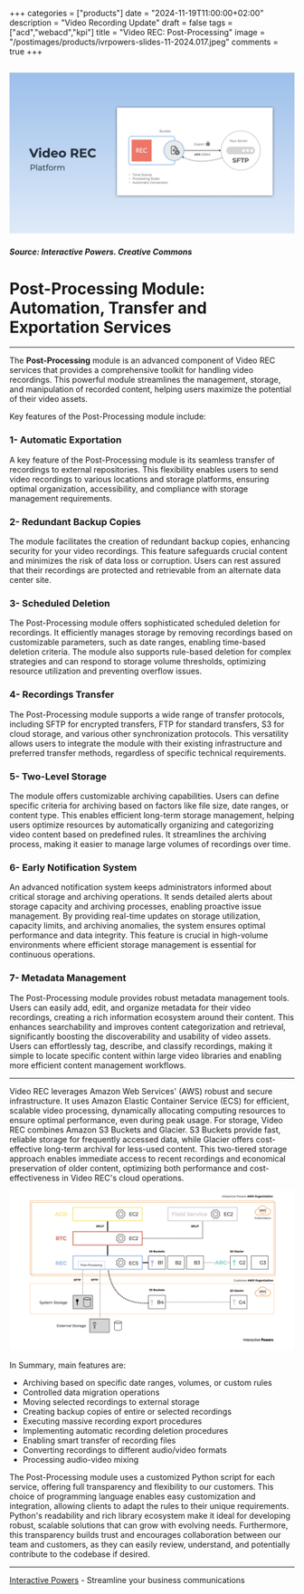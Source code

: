+++
categories = ["products"]
date = "2024-11-19T11:00:00+02:00"
description = "Video Recording Update"
draft = false
tags = ["acd","webacd","kpi"]
title = "Video REC: Post-Processing"
image = "/postimages/products/ivrpowers-slides-11-2024.017.jpeg"
comments = true
+++

![KPI Dashboard](/postimages/products/ivrpowers-slides-11-2024.017.jpeg)
---
##### Source: Interactive Powers. Creative Commons

# Post-Processing Module: Automation, Transfer and Exportation Services
--- 

The **Post-Processing** module is an advanced component of Video REC services that provides a comprehensive toolkit for handling video recordings. This powerful module streamlines the management, storage, and manipulation of recorded content, helping users maximize the potential of their video assets.

Key features of the Post-Processing module include:

### 1- Automatic Exportation

A key feature of the Post-Processing module is its seamless transfer of recordings to external repositories. This flexibility enables users to send video recordings to various locations and storage platforms, ensuring optimal organization, accessibility, and compliance with storage management requirements.

### 2- Redundant Backup Copies

The module facilitates the creation of redundant backup copies, enhancing security for your video recordings. This feature safeguards crucial content and minimizes the risk of data loss or corruption. Users can rest assured that their recordings are protected and retrievable from an alternate data center site.

### 3- Scheduled Deletion

The Post-Processing module offers sophisticated scheduled deletion for recordings. It efficiently manages storage by removing recordings based on customizable parameters, such as date ranges, enabling time-based deletion criteria. The module also supports rule-based deletion for complex strategies and can respond to storage volume thresholds, optimizing resource utilization and preventing overflow issues.

### 4- Recordings Transfer

The Post-Processing module supports a wide range of transfer protocols, including SFTP for encrypted transfers, FTP for standard transfers, S3 for cloud storage, and various other synchronization protocols. This versatility allows users to integrate the module with their existing infrastructure and preferred transfer methods, regardless of specific technical requirements.

### 5- Two-Level Storage

The module offers customizable archiving capabilities. Users can define specific criteria for archiving based on factors like file size, date ranges, or content type. This enables efficient long-term storage management, helping users optimize resources by automatically organizing and categorizing video content based on predefined rules. It streamlines the archiving process, making it easier to manage large volumes of recordings over time.

### 6- Early Notification System

An advanced notification system keeps administrators informed about critical storage and archiving operations. It sends detailed alerts about storage capacity and archiving processes, enabling proactive issue management. By providing real-time updates on storage utilization, capacity limits, and archiving anomalies, the system ensures optimal performance and data integrity. This feature is crucial in high-volume environments where efficient storage management is essential for continuous operations.

### 7- Metadata Management

The Post-Processing module provides robust metadata management tools. Users can easily add, edit, and organize metadata for their video recordings, creating a rich information ecosystem around their content. This enhances searchability and improves content categorization and retrieval, significantly boosting the discoverability and usability of video assets. Users can effortlessly tag, describe, and classify recordings, making it simple to locate specific content within large video libraries and enabling more efficient content management workflows.

---

Video REC leverages Amazon Web Services' (AWS) robust and secure infrastructure. It uses Amazon Elastic Container Service (ECS) for efficient, scalable video processing, dynamically allocating computing resources to ensure optimal performance, even during peak usage. For storage, Video REC combines Amazon S3 Buckets and Glacier. S3 Buckets provide fast, reliable storage for frequently accessed data, while Glacier offers cost-effective long-term archival for less-used content. This two-tiered storage approach enables immediate access to recent recordings and economical preservation of older content, optimizing both performance and cost-effectiveness in Video REC's cloud operations.

![Video REC Infrastructure](/postimages/products/Video-REC-configuration.008.png)

In Summary, main features are:

- Archiving based on specific date ranges, volumes, or custom rules
- Controlled data migration operations
- Moving selected recordings to external storage
- Creating backup copies of entire or selected recordings
- Executing massive recording export procedures
- Implementing automatic recording deletion procedures
- Enabling smart transfer of recording files
- Converting recordings to different audio/video formats
- Processing audio-video mixing

The Post-Processing module uses a customized Python script for each service, offering full transparency and flexibility to our customers. This choice of programming language enables easy customization and integration, allowing clients to adapt the rules to their unique requirements. Python's readability and rich library ecosystem make it ideal for developing robust, scalable solutions that can grow with evolving needs. Furthermore, this transparency builds trust and encourages collaboration between our team and customers, as they can easily review, understand, and potentially contribute to the codebase if desired.

---
[Interactive Powers](http://www.ivrpowers.com/ ) - Streamline your business communications
